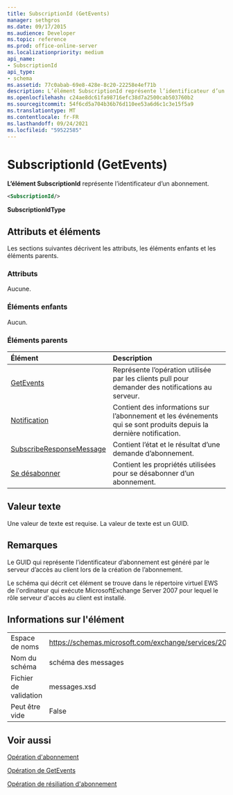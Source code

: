 ```yaml
---
title: SubscriptionId (GetEvents)
manager: sethgros
ms.date: 09/17/2015
ms.audience: Developer
ms.topic: reference
ms.prod: office-online-server
ms.localizationpriority: medium
api_name:
- SubscriptionId
api_type:
- schema
ms.assetid: 77c0abab-69e8-428e-8c20-22258e4ef71b
description: L’élément SubscriptionId représente l’identificateur d’un abonnement.
ms.openlocfilehash: c24ae8dc61fa98716efc38d7a2500cab503760b2
ms.sourcegitcommit: 54f6cd5a704b36b76d110ee53a6d6c1c3e15f5a9
ms.translationtype: MT
ms.contentlocale: fr-FR
ms.lasthandoff: 09/24/2021
ms.locfileid: "59522585"
---
```

# <a name="subscriptionid-getevents"></a>SubscriptionId (GetEvents)

**L’élément SubscriptionId** représente l’identificateur d’un abonnement. 
  
```xml
<SubscriptionId/>
```

 **SubscriptionIdType**
## <a name="attributes-and-elements"></a>Attributs et éléments

Les sections suivantes décrivent les attributs, les éléments enfants et les éléments parents.
  
### <a name="attributes"></a>Attributs

Aucune.
  
### <a name="child-elements"></a>Éléments enfants

Aucun.
  
### <a name="parent-elements"></a>Éléments parents

|**Élément**|**Description**|
|:-----|:-----|
|[GetEvents](getevents.md) <br/> |Représente l’opération utilisée par les clients pull pour demander des notifications au serveur.  <br/> |
|[Notification](notification-ex15websvcsotherref.md) <br/> |Contient des informations sur l’abonnement et les événements qui se sont produits depuis la dernière notification.  <br/> |
|[SubscribeResponseMessage](subscriberesponsemessage.md) <br/> |Contient l’état et le résultat d’une demande d’abonnement.  <br/> |
|[Se désabonner](unsubscribe.md) <br/> |Contient les propriétés utilisées pour se désabonner d’un abonnement.  <br/> |
   
## <a name="text-value"></a>Valeur texte

Une valeur de texte est requise. La valeur de texte est un GUID.
  
## <a name="remarks"></a>Remarques

Le GUID qui représente l’identificateur d’abonnement est généré par le serveur d’accès au client lors de la création de l’abonnement.
  
Le schéma qui décrit cet élément se trouve dans le répertoire virtuel EWS de l'ordinateur qui exécute MicrosoftExchange Server 2007 pour lequel le rôle serveur d'accès au client est installé.
  
## <a name="element-information"></a>Informations sur l'élément

|||
|:-----|:-----|
|Espace de noms  <br/> |https://schemas.microsoft.com/exchange/services/2006/messages  <br/> |
|Nom du schéma  <br/> |schéma des messages  <br/> |
|Fichier de validation  <br/> |messages.xsd  <br/> |
|Peut être vide  <br/> |False  <br/> |
   
## <a name="see-also"></a>Voir aussi



[Opération d'abonnement](subscribe-operation.md)
  
[Opération de GetEvents](getevents-operation.md)
  
[Opération de résiliation d'abonnement](unsubscribe-operation.md)

